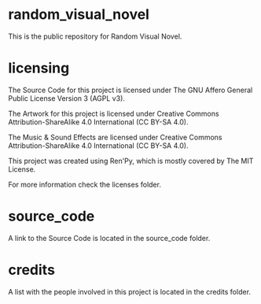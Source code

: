 # random_visual_novel
This is the public repository for Random Visual Novel.


# licensing
The Source Code for this project is licensed under The GNU Affero General Public License Version 3 (AGPL v3).

The Artwork for this project is licensed under Creative Commons Attribution-ShareAlike 4.0 International (CC BY-SA 4.0).

The Music & Sound Effects are licensed under Creative Commons Attribution-ShareAlike 4.0 International (CC BY-SA 4.0).

This project was created using Ren'Py, which is mostly covered by The MIT License.

For more information check the licenses folder.


# source_code
A link to the Source Code is located in the source_code folder.


# credits
A list with the people involved in this project is located in the credits folder.
